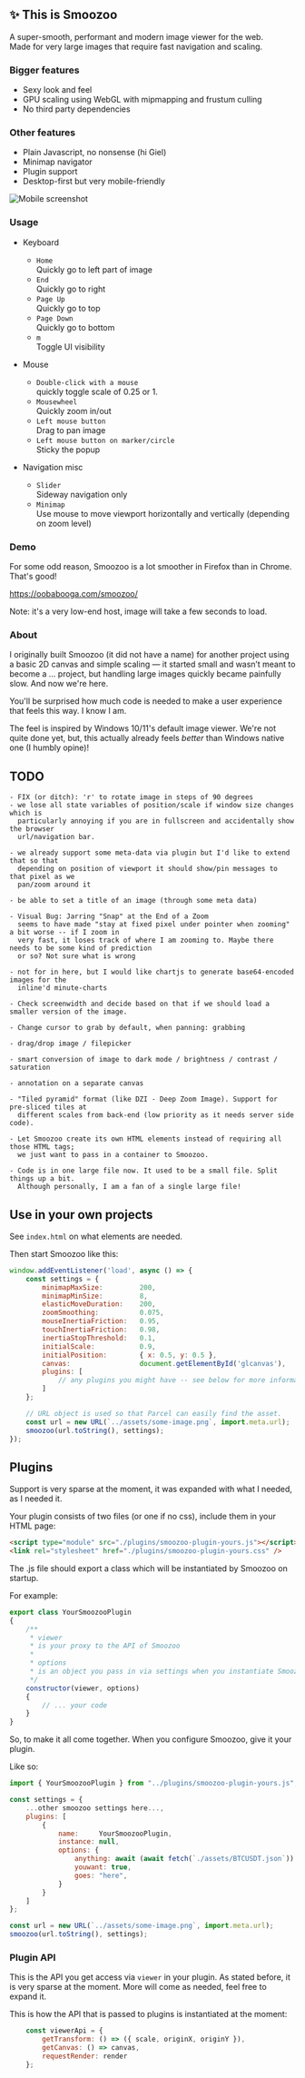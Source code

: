 ## ✨ This is Smoozoo
A super-smooth, performant and modern image viewer for the web.  
Made for very large images that require fast navigation and scaling.  

### Bigger features
- Sexy look and feel
- GPU scaling using WebGL with mipmapping and frustum culling
- No third party dependencies

### Other features
- Plain Javascript, no nonsense (hi Giel)
- Minimap navigator
- Plugin support
- Desktop-first but very mobile-friendly

![Mobile screenshot](/.github/mobile-screenshot.png?raw=true "Mobile Screenshot")

### Usage
- Keyboard
    - `Home`  
        Quickly go to left part of image  
    - `End`  
        Quickly go to right  
    - `Page Up`  
        Quickly go to top  
    - `Page Down`  
        Quickly go to bottom  
    - `m`  
        Toggle UI visibility  

- Mouse  
    - `Double-click with a mouse`  
        quickly toggle scale of 0.25 or 1.  
    - `Mousewheel`  
        Quickly zoom in/out  
    - `Left mouse button`  
        Drag to pan image  
    - `Left mouse button on marker/circle`  
        Sticky the popup  

- Navigation misc  
    - `Slider`  
        Sideway navigation only  
    - `Minimap`  
        Use mouse to move viewport horizontally and vertically (depending on zoom level)  

### Demo
For some odd reason, Smoozoo is a lot smoother in Firefox than in Chrome. That's good!  

https://oobabooga.com/smoozoo/  

Note: it's a very low-end host, image will take a few seconds to load.

### About
I originally built Smoozoo (it did not have a name) for another project 
using a basic 2D canvas and simple scaling — it started small and wasn’t
meant to become a ... project, but handling large images quickly became
painfully slow. And now we're here.

You'll be surprised how much code is needed to make a user experience that
feels this way. I know I am.

The feel is inspired by Windows 10/11's default image viewer. We're not
quite done yet, but, this actually already feels _better_ than Windows
native one (I humbly opine)!

## TODO
	- FIX (or ditch): 'r' to rotate image in steps of 90 degrees
	- we lose all state variables of position/scale if window size changes which is 
	  particularly annoying if you are in fullscreen and accidentally show the browser
	  url/navigation bar.

	- we already support some meta-data via plugin but I'd like to extend that so that
      depending on position of viewport it should show/pin messages to that pixel as we
      pan/zoom around it

    - be able to set a title of an image (through some meta data)

	- Visual Bug: Jarring "Snap" at the End of a Zoom
	  seems to have made "stay at fixed pixel under pointer when zooming" a bit worse -- if I zoom in
	  very fast, it loses track of where I am zooming to. Maybe there needs to be some kind of prediction
	  or so? Not sure what is wrong

    - not for in here, but I would like chartjs to generate base64-encoded images for the
      inline'd minute-charts

    - Check screenwidth and decide based on that if we should load a smaller version of the image.

    - Change cursor to grab by default, when panning: grabbing

    - drag/drop image / filepicker

    - smart conversion of image to dark mode / brightness / contrast / saturation

    - annotation on a separate canvas

    - "Tiled pyramid" format (like DZI - Deep Zoom Image). Support for pre-sliced tiles at
      different scales from back-end (low priority as it needs server side code).

    - Let Smoozoo create its own HTML elements instead of requiring all those HTML tags; 
      we just want to pass in a container to Smoozoo.
    
    - Code is in one large file now. It used to be a small file. Split things up a bit.
      Although personally, I am a fan of a single large file!

## Use in your own projects
See `index.html` on what elements are needed.

Then start Smoozoo like this:
```javascript
window.addEventListener('load', async () => {
    const settings = {
        minimapMaxSize:         200,
        minimapMinSize:         8,
        elasticMoveDuration:    200,
        zoomSmoothing:          0.075,
        mouseInertiaFriction:   0.95,
        touchInertiaFriction:   0.98,
        inertiaStopThreshold:   0.1,
        initialScale:           0.9,
        initialPosition:        { x: 0.5, y: 0.5 },
        canvas:                 document.getElementById('glcanvas'),
        plugins: [
            // any plugins you might have -- see below for more information.
        ]
    };

    // URL object is used so that Parcel can easily find the asset.
    const url = new URL(`../assets/some-image.png`, import.meta.url);
    smoozoo(url.toString(), settings);
});
```


## Plugins
Support is very sparse at the moment, it was expanded with what I needed, as I needed it.

Your plugin consists of two files (or one if no css), include them in your HTML page:
```html
<script type="module" src="./plugins/smoozoo-plugin-yours.js"></script>
<link rel="stylesheet" href="./plugins/smoozoo-plugin-yours.css" />
```

The .js file should export a class which will be instantiated by Smoozoo on startup.

For example:
```javascript
export class YourSmoozooPlugin
{
    /**
     * viewer 
     * is your proxy to the API of Smoozoo
     * 
     * options
     * is an object you pass in via settings when you instantiate Smoozoo
     */
    constructor(viewer, options)
    {
        // ... your code
    }
}
```

So, to make it all come together. When you configure Smoozoo, give it your plugin.

Like so:
```javascript
import { YourSmoozooPlugin } from "../plugins/smoozoo-plugin-yours.js";

const settings = {
    ...other smoozoo settings here...,
    plugins: [
        {
            name:     YourSmoozooPlugin,
            instance: null,
            options: {
                anything: await (await fetch(`./assets/BTCUSDT.json`)).json(),
                youwant: true,
                goes: "here",
            }
        }
    ]
};

const url = new URL(`../assets/some-image.png`, import.meta.url);
smoozoo(url.toString(), settings);
```

### Plugin API
This is the API you get access via `viewer` in your plugin. As stated before, it is
very sparse at the moment. More will come as needed, feel free to expand it.

This is how the API that is passed to plugins is instantiated at the moment:
```javascript
    const viewerApi = {
        getTransform: () => ({ scale, originX, originY }),
        getCanvas: () => canvas,
        requestRender: render
    };
```
